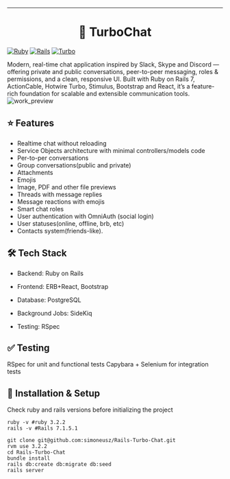---
<h1 align="center"> 🚀 TurboChat </h1>

[![Ruby](https://img.shields.io/badge/Ruby-3.2.2-red.svg)](https://www.ruby-lang.org/en/)
[![Rails](https://img.shields.io/badge/Rails-7.1.6-blue.svg)](https://rubyonrails.org/)
[![Turbo](https://img.shields.io/badge/Turbo-green.svg)](https://turbo.hotwired.dev/)

Modern, real-time chat application inspired by Slack, Skype and Discord — offering private and public conversations, peer-to-peer messaging, roles & permissions, and a clean, responsive UI. Built with Ruby on Rails 7, ActionCable, Hotwire Turbo, Stimulus, Bootstrap and React, it’s a feature-rich foundation for scalable and extensible communication tools.
![work_preview](https://i.imgur.com/DrQHE6n.gif)

##  ⭐ Features

- Realtime chat without reloading
- Service Objects architecture with minimal controllers/models code
- Per-to-per conversations
- Group conversations(public and private)
- Attachments
- Emojis
- Image, PDF and other file previews
- Threads with message replies
- Message reactions with emojis
- Smart chat roles
- User authentication with OmniAuth (social login)
- User statuses(online, offline, brb, etc)
- Contacts system(friends-like).



## 🛠 Tech Stack

* Backend: Ruby on Rails

* Frontend: ERB+React, Bootstrap

* Database: PostgreSQL

* Background Jobs: SideKiq

* Testing: RSpec


## ✅ Testing

RSpec for unit and functional tests
Capybara + Selenium for integration tests

## 🚀 Installation & Setup
Check ruby and rails versions before initializing the project
```
ruby -v #ruby 3.2.2
rails -v #Rails 7.1.5.1
```

```
git clone git@github.com:simoneusz/Rails-Turbo-Chat.git
rvm use 3.2.2
cd Rails-Turbo-Chat
bundle install
rails db:create db:migrate db:seed
rails server